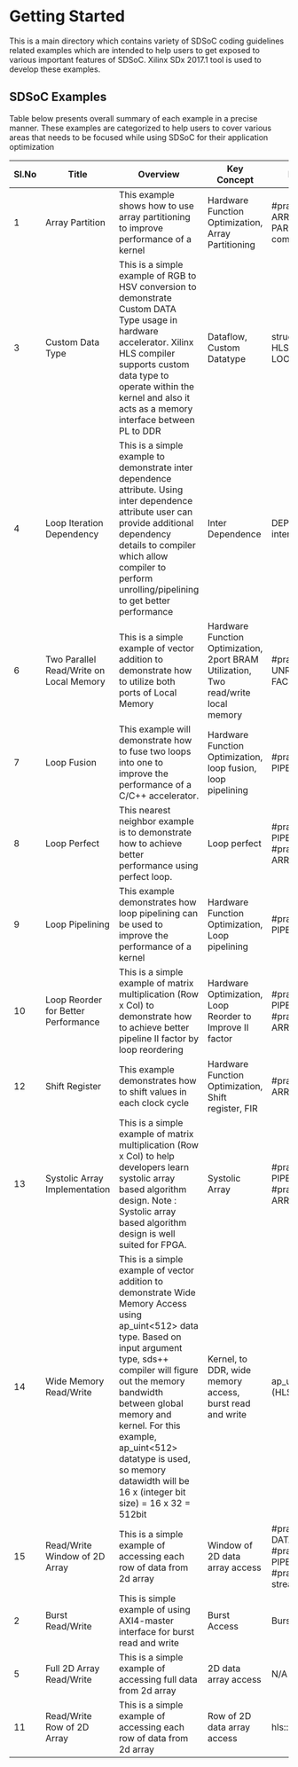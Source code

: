 Getting Started
======================

This is a main directory which contains variety of SDSoC coding guidelines related examples which are intended to help users to get exposed to various important features of SDSoC. Xilinx SDx 2017.1 tool is used to develop these examples.

## SDSoC Examples

Table below presents overall summary of each example in a precise manner. These examples are categorized to help users to cover various areas that needs to be focused while using SDSoC for their application optimization

Sl.No | Title | Overview |Key Concept | Key Words | Category
------|-------|----------|---|-----------|---------
1|Array Partition|This example shows how to use array partitioning to improve performance of a kernel|Hardware Function Optimization, Array Partitioning|#pragma HLS ARRAY PARTITION, complete|Optimization|
3|Custom Data Type|This is a simple example of RGB to HSV conversion to demonstrate Custom DATA Type usage in hardware accelerator. Xilinx HLS compiler supports custom data type to operate within the kernel and also it acts as a memory interface between PL to DDR|Dataflow, Custom Datatype|struct, #pragma HLS LOOP_TRIPCOUNT|Optimization|
4|Loop Iteration Dependency|This is a simple example to demonstrate inter dependence attribute. Using inter dependence attribute user can provide additional dependency details to compiler which allow compiler to perform unrolling/pipelining to get better performance|Inter Dependence|DEPENDENCE, inter|Optimization|
6|Two Parallel Read/Write on Local Memory|This is a simple example of vector addition to demonstrate how to utilize both ports of Local Memory|Hardware Function Optimization, 2port BRAM Utilization, Two read/write local memory|#pragma HLS UNROLL FACTOR=2|Optimization|
7|Loop Fusion|This example will demonstrate how to fuse two loops into one to improve the performance of a C/C++ accelerator.|Hardware Function Optimization, loop fusion, loop pipelining|#pragma HLS PIPELINE|Optimization|
8|Loop Perfect|This nearest neighbor example is to demonstrate how to achieve better performance using perfect loop.|Loop perfect|#pragma HLS PIPELINE, #pragma HLS ARRAY_PARTITION|Optimization|
9|Loop Pipelining|This example demonstrates how loop pipelining can be used to improve the performance of a kernel|Hardware Function Optimization, Loop pipelining|#pragma HLS PIPELINE|Optimization|
10|Loop Reorder for Better Performance|This is a simple example of matrix multiplication (Row x Col) to demonstrate how to achieve better pipeline II factor by loop reordering|Hardware Optimization, Loop Reorder to Improve II factor|#pragma HLS PIPELINE, #pragma HLS ARRAY_PARTITION|Optimization|
12|Shift Register|This example demonstrates how to shift values in each clock cycle|Hardware Function Optimization, Shift register, FIR|#pragma HLS ARRAY_PARTITION|Optimization|
13|Systolic Array Implementation|This is a simple example of matrix multiplication (Row x Col) to help developers learn systolic array based algorithm design. Note : Systolic array based algorithm design is well suited for FPGA.|Systolic Array|#pragma HLS PIPELINE, #pragma HLS ARRAY_PARTITION|Optimization|
14|Wide Memory Read/Write|This is a simple example of vector addition to demonstrate Wide Memory Access using ap_uint<512> data type. Based on input argument type, sds++ compiler will figure out the memory bandwidth between global memory and kernel. For this example, ap_uint<512> datatype is used, so memory datawidth will be 16 x (integer bit size) = 16 x 32 = 512bit|Kernel, to DDR, wide memory access, burst read and write|ap_uint<DATAWIDTH>, ap_int.h (HLS Header)|Memory Transfer (DDR to PL)|
15|Read/Write Window of 2D Array|This is a simple example of accessing each row of data from 2d array|Window of 2D data array access|#pragma HLS DATAFLOW, #pragma HLS PIPELINE, #pragma HLS stream|Memory Transfer (DDR to PL)|
2|Burst Read/Write|This is simple example of using AXI4-master interface for burst read and write|Burst Access|Burst Copy|Memory Transfer (DDR to PL)|
5|Full 2D Array Read/Write|This is a simple example of accessing full data from 2d array|2D data array access|N/A|Memory Transfer (DDR to PL)|
11|Read/Write Row of 2D Array|This is a simple example of accessing each row of data from 2d array|Row of 2D data array access|hls::stream|Memory Transfer (DDR to PL)|


